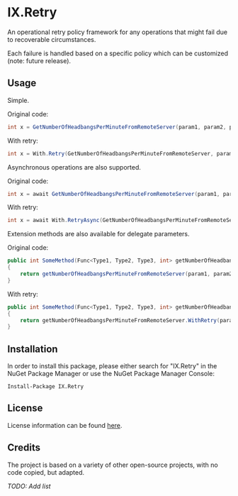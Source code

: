 IX.Retry
========

An operational retry policy framework for any operations that might fail due to recoverable circumstances.

Each failure is handled based on a specific policy which can be customized (note: future release).

Usage
-----

Simple.

Original code:
```c#
int x = GetNumberOfHeadbangsPerMinuteFromRemoteServer(param1, param2, param3);
```
With retry:
```c#
int x = With.Retry(GetNumberOfHeadbangsPerMinuteFromRemoteServer, param1, param2, param3, Policy.TimeBasedRetryPolicy<SomeTransportException>(TimeSpan.FromSeconds(10)));
```

Asynchronous operations are also supported.

Original code:
```c#
int x = await GetNumberOfHeadbangsPerMinuteFromRemoteServer(param1, param2, param3);
```
With retry:
```c#
int x = await With.RetryAsync(GetNumberOfHeadbangsPerMinuteFromRemoteServer, param1, param2, param3, Policy.TimeBasedRetryPolicy<SomeTransportException>(TimeSpan.FromSeconds(10)));
```

Extension methods are also available for delegate parameters.

Original code:
```c#
public int SomeMethod(Func<Type1, Type2, Type3, int> getNumberOfHeadbangsPerMinuteFromRemoteServer, Type1 param1, Type2 param2, Type3 param3)
{
    return getNumberOfHeadbangsPerMinuteFromRemoteServer(param1, param2, param3);
}
```
With retry:
```c#
public int SomeMethod(Func<Type1, Type2, Type3, int> getNumberOfHeadbangsPerMinuteFromRemoteServer, Type1 param1, Type2 param2, Type3 param3)
{
    return getNumberOfHeadbangsPerMinuteFromRemoteServer.WithRetry(param1, param2, param3, Policy.TimeBasedRetryPolicy<SomeTransportException>(TimeSpan.FromSeconds(10)));
}
```

Installation
------------

In order to install this package, please either search for "IX.Retry" in the NuGet Package Manager or use the NuGet Package Manager Console:

```
Install-Package IX.Retry
```

License
-------

License information can be found [here](https://github.com/adimosh/IX.Retry/blob/master/LICENSE.md).

Credits
-------

The project is based on a variety of other open-source projects, with no code copied, but adapted.

_TODO: Add list_